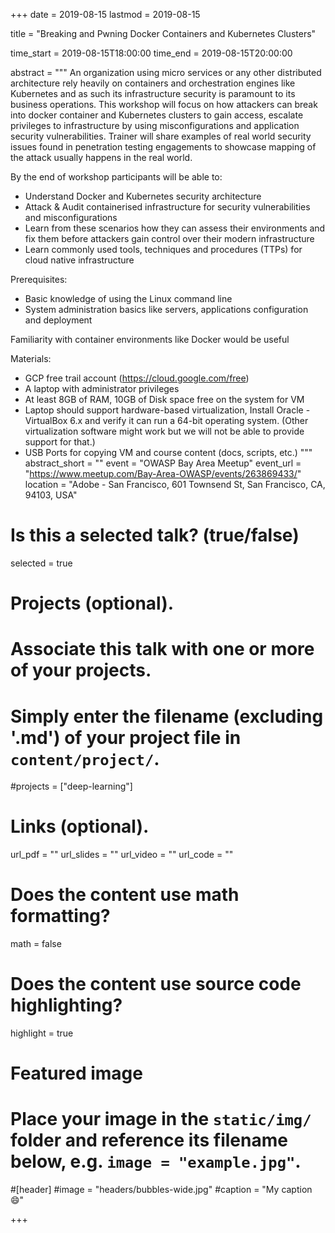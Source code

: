 +++
date = 2019-08-15
lastmod = 2019-08-15

title = "Breaking and Pwning Docker Containers and Kubernetes Clusters"

time_start = 2019-08-15T18:00:00
time_end = 2019-08-15T20:00:00

abstract = """
An organization using micro services or any other distributed architecture rely heavily on containers and orchestration engines like Kubernetes and as such its infrastructure security is paramount to its business operations. This workshop will focus on how attackers can break into docker container and Kubernetes clusters to gain access, escalate privileges to infrastructure by using misconfigurations and application security vulnerabilities. Trainer will share examples of real world security issues found in penetration testing engagements to showcase mapping of the attack usually happens in the real world.

By the end of workshop participants will be able to:

* Understand Docker and Kubernetes security architecture
* Attack & Audit containerised infrastructure for security vulnerabilities and misconfigurations
* Learn from these scenarios how they can assess their environments and fix them before attackers gain control over their modern infrastructure
* Learn commonly used tools, techniques and procedures (TTPs) for cloud native infrastructure

Prerequisites:

* Basic knowledge of using the Linux command line
* System administration basics like servers, applications configuration and deployment

Familiarity with container environments like Docker would be useful

Materials:

* GCP free trail account (https://cloud.google.com/free)
* A laptop with administrator privileges
* At least 8GB of RAM, 10GB of Disk space free on the system for VM
* Laptop should support hardware-based virtualization, Install Oracle - VirtualBox 6.x and verify it can run a 64-bit operating system. (Other virtualization software might work but we will not be able to provide support for that.)
* USB Ports for copying VM and course content (docs, scripts, etc.)
"""
abstract_short = ""
event = "OWASP Bay Area Meetup"
event_url = "https://www.meetup.com/Bay-Area-OWASP/events/263869433/"
location = "Adobe - San Francisco, 601 Townsend St, San Francisco, CA, 94103, USA"

# Is this a selected talk? (true/false)
selected = true

# Projects (optional).
#   Associate this talk with one or more of your projects.
#   Simply enter the filename (excluding '.md') of your project file in `content/project/`.
#projects = ["deep-learning"]

# Links (optional).
url_pdf = ""
url_slides = ""
url_video = ""
url_code = ""

# Does the content use math formatting?
math = false

# Does the content use source code highlighting?
highlight = true

# Featured image
# Place your image in the `static/img/` folder and reference its filename below, e.g. `image = "example.jpg"`.

#[header]
#image = "headers/bubbles-wide.jpg"
#caption = "My caption :smile:"

+++
